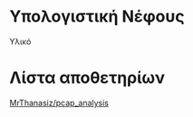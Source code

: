 # Υπολογιστική Νέφους

Υλικό

# Λίστα αποθετηρίων

[MrThanasiz/pcap_analysis](https://github.com/MrThanasiz/pcap_analysis)
